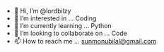 - 👋 Hi, I’m @lordbilzy
- 👀 I’m interested in ... Coding
- 🌱 I’m currently learning ... Python 
- 💞️ I’m looking to collaborate on ... Code
- 📫 How to reach me ... sunmonubilal@gmail.com

<!---
lordbilzy/lordbilzy is a ✨ special ✨ repository because its `README.md` (this file) appears on your GitHub profile.
You can click the Preview link to take a look at your changes.
--->
